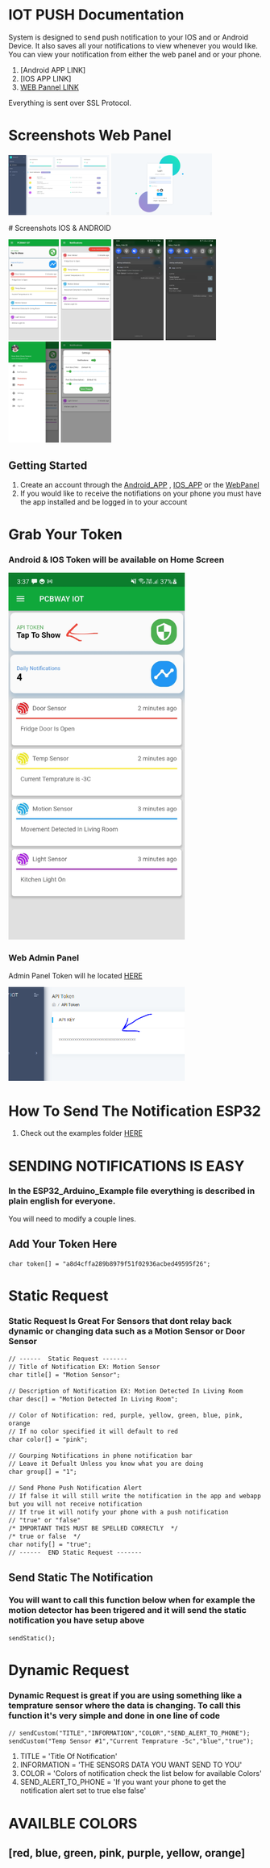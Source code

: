 # IOT PUSH Documentation
System is designed to send push notification to your IOS and or Android Device. It also saves all your notifications to view whenever you would like. You can view your notification from either the web panel and or your phone.
1. [Android APP LINK]
2. [IOS APP LINK]
3. [WEB Pannel LINK](https://iotpush.app)

Everything is sent over SSL Protocol.
# Screenshots Web Panel
<p float="left">
<img src="./images/admin.PNG" alt="My cool logo" width="200"/>
<img src="./images/login.PNG" alt="My cool logo" width="200"/>
</p>
# Screenshots IOS & ANDROID
<p float="left">
<img src="./images/1.jpg" alt="My cool logo" width="100"/>
<img src="./images/2.jpg" alt="My cool logo" width="100"/>
<img src="./images/push1.jpg" alt="My cool logo" width="100"/>
<img src="./images/push2.jpg" alt="My cool logo" width="100"/>
<img src="./images/3.jpg" alt="My cool logo" width="100"/>
<img src="./images/4.jpg" alt="My cool logo" width="100"/>
</p>



## Getting Started

1. Create an account through the [Android_APP]() , [IOS_APP]() or the [WebPanel](https://iotpush.app)
2. If you would like to receive the notifiations on your phone you must have the app installed and be logged in to your account

# Grab Your Token 

### Android & IOS Token will be available on Home Screen

<img src="./images/setup.jpg" alt="My cool logo" width="350"/>

### Web Admin Panel
Admin Panel Token will he located [HERE](https://iotpush.app/get-token)

<img src="./images/setup2.png" alt="My cool logo" width="350"/>


# How To Send The Notification ESP32 
1. Check out the examples folder [HERE](https://github.com/DroneMesh/IOTPUSH/tree/master/Examples)


# SENDING NOTIFICATIONS IS EASY

### In the ESP32_Arduino_Example file everything is described in plain english for everyone.
You will need to modify a couple lines.


## Add Your Token Here
```
char token[] = "a8d4cffa289b8979f51f02936acbed49595f26";

```

# Static Request
### Static Request Is Great For Sensors that dont relay back dynamic or changing data such as a Motion Sensor or Door Sensor
```
// ------  Static Request -------
// Title of Notification EX: Motion Sensor
char title[] = "Motion Sensor";

// Description of Notification EX: Motion Detected In Living Room
char desc[] = "Motion Detected In Living Room";

// Color of Notification: red, purple, yellow, green, blue, pink, orange
// If no color specified it will default to red
char color[] = "pink";

// Gourping Notifications in phone notification bar
// Leave it Defualt Unless you know what you are doing
char group[] = "1";

// Send Phone Push Notification Alert 
// If false it will still write the notification in the app and webapp but you will not receive notification
// If true it will notify your phone with a push notification
// "true" or "false"
/* IMPORTANT THIS MUST BE SPELLED CORRECTLY  */
/* true or false  */
char notify[] = "true";
// ------  END Static Request -------
```
## Send Static The Notification
### You will want to call this function below when for example the motion detector has been trigered and it will send the static notification you have setup above

```
sendStatic();
```

# Dynamic Request
### Dynamic Request is great if you are using something like a temprature sensor where the data is changing. To call this function it's very simple and done in one line of code
```
// sendCustom("TITLE","INFORMATION","COLOR","SEND_ALERT_TO_PHONE");
sendCustom("Temp Sensor #1","Current Temprature -5c","blue","true");
```
1. TITLE = 'Title Of Notification'
2. INFORMATION = 'THE SENSORS DATA YOU WANT SEND TO YOU'
3. COLOR = 'Colors of notification check the list below for available Colors'
4. SEND_ALERT_TO_PHONE = 'If you want your phone to get the notification alert set to true else false'




# AVAILBLE COLORS
## [red, blue, green, pink, purple, yellow, orange]
